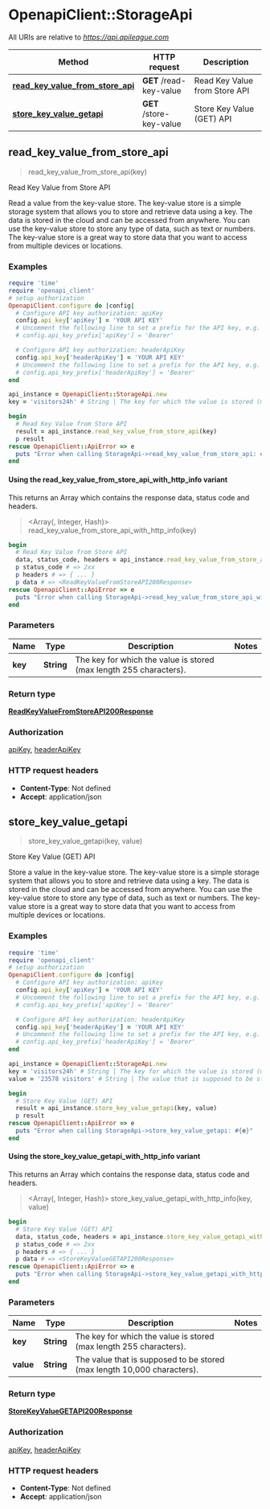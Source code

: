 # OpenapiClient::StorageApi

All URIs are relative to *https://api.apileague.com*

| Method | HTTP request | Description |
| ------ | ------------ | ----------- |
| [**read_key_value_from_store_api**](StorageApi.md#read_key_value_from_store_api) | **GET** /read-key-value | Read Key Value from Store API |
| [**store_key_value_getapi**](StorageApi.md#store_key_value_getapi) | **GET** /store-key-value | Store Key Value (GET) API |


## read_key_value_from_store_api

> <ReadKeyValueFromStoreAPI200Response> read_key_value_from_store_api(key)

Read Key Value from Store API

Read a value from the key-value store. The key-value store is a simple storage system that allows you to store and retrieve data using a key. The data is stored in the cloud and can be accessed from anywhere. You can use the key-value store to store any type of data, such as text or numbers. The key-value store is a great way to store data that you want to access from multiple devices or locations.

### Examples

```ruby
require 'time'
require 'openapi_client'
# setup authorization
OpenapiClient.configure do |config|
  # Configure API key authorization: apiKey
  config.api_key['apiKey'] = 'YOUR API KEY'
  # Uncomment the following line to set a prefix for the API key, e.g. 'Bearer' (defaults to nil)
  # config.api_key_prefix['apiKey'] = 'Bearer'

  # Configure API key authorization: headerApiKey
  config.api_key['headerApiKey'] = 'YOUR API KEY'
  # Uncomment the following line to set a prefix for the API key, e.g. 'Bearer' (defaults to nil)
  # config.api_key_prefix['headerApiKey'] = 'Bearer'
end

api_instance = OpenapiClient::StorageApi.new
key = 'visitors24h' # String | The key for which the value is stored (max length 255 characters).

begin
  # Read Key Value from Store API
  result = api_instance.read_key_value_from_store_api(key)
  p result
rescue OpenapiClient::ApiError => e
  puts "Error when calling StorageApi->read_key_value_from_store_api: #{e}"
end
```

#### Using the read_key_value_from_store_api_with_http_info variant

This returns an Array which contains the response data, status code and headers.

> <Array(<ReadKeyValueFromStoreAPI200Response>, Integer, Hash)> read_key_value_from_store_api_with_http_info(key)

```ruby
begin
  # Read Key Value from Store API
  data, status_code, headers = api_instance.read_key_value_from_store_api_with_http_info(key)
  p status_code # => 2xx
  p headers # => { ... }
  p data # => <ReadKeyValueFromStoreAPI200Response>
rescue OpenapiClient::ApiError => e
  puts "Error when calling StorageApi->read_key_value_from_store_api_with_http_info: #{e}"
end
```

### Parameters

| Name | Type | Description | Notes |
| ---- | ---- | ----------- | ----- |
| **key** | **String** | The key for which the value is stored (max length 255 characters). |  |

### Return type

[**ReadKeyValueFromStoreAPI200Response**](ReadKeyValueFromStoreAPI200Response.md)

### Authorization

[apiKey](../README.md#apiKey), [headerApiKey](../README.md#headerApiKey)

### HTTP request headers

- **Content-Type**: Not defined
- **Accept**: application/json


## store_key_value_getapi

> <StoreKeyValueGETAPI200Response> store_key_value_getapi(key, value)

Store Key Value (GET) API

Store a value in the key-value store. The key-value store is a simple storage system that allows you to store and retrieve data using a key. The data is stored in the cloud and can be accessed from anywhere. You can use the key-value store to store any type of data, such as text or numbers. The key-value store is a great way to store data that you want to access from multiple devices or locations.

### Examples

```ruby
require 'time'
require 'openapi_client'
# setup authorization
OpenapiClient.configure do |config|
  # Configure API key authorization: apiKey
  config.api_key['apiKey'] = 'YOUR API KEY'
  # Uncomment the following line to set a prefix for the API key, e.g. 'Bearer' (defaults to nil)
  # config.api_key_prefix['apiKey'] = 'Bearer'

  # Configure API key authorization: headerApiKey
  config.api_key['headerApiKey'] = 'YOUR API KEY'
  # Uncomment the following line to set a prefix for the API key, e.g. 'Bearer' (defaults to nil)
  # config.api_key_prefix['headerApiKey'] = 'Bearer'
end

api_instance = OpenapiClient::StorageApi.new
key = 'visitors24h' # String | The key for which the value is stored (max length 255 characters).
value = '23578 visitors' # String | The value that is supposed to be stored (max length 10,000 characters).

begin
  # Store Key Value (GET) API
  result = api_instance.store_key_value_getapi(key, value)
  p result
rescue OpenapiClient::ApiError => e
  puts "Error when calling StorageApi->store_key_value_getapi: #{e}"
end
```

#### Using the store_key_value_getapi_with_http_info variant

This returns an Array which contains the response data, status code and headers.

> <Array(<StoreKeyValueGETAPI200Response>, Integer, Hash)> store_key_value_getapi_with_http_info(key, value)

```ruby
begin
  # Store Key Value (GET) API
  data, status_code, headers = api_instance.store_key_value_getapi_with_http_info(key, value)
  p status_code # => 2xx
  p headers # => { ... }
  p data # => <StoreKeyValueGETAPI200Response>
rescue OpenapiClient::ApiError => e
  puts "Error when calling StorageApi->store_key_value_getapi_with_http_info: #{e}"
end
```

### Parameters

| Name | Type | Description | Notes |
| ---- | ---- | ----------- | ----- |
| **key** | **String** | The key for which the value is stored (max length 255 characters). |  |
| **value** | **String** | The value that is supposed to be stored (max length 10,000 characters). |  |

### Return type

[**StoreKeyValueGETAPI200Response**](StoreKeyValueGETAPI200Response.md)

### Authorization

[apiKey](../README.md#apiKey), [headerApiKey](../README.md#headerApiKey)

### HTTP request headers

- **Content-Type**: Not defined
- **Accept**: application/json

